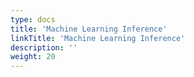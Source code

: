 ```yaml
---
type: docs
title: 'Machine Learning Inference'
linkTitle: 'Machine Learning Inference'
description: ''
weight: 20
---
```


